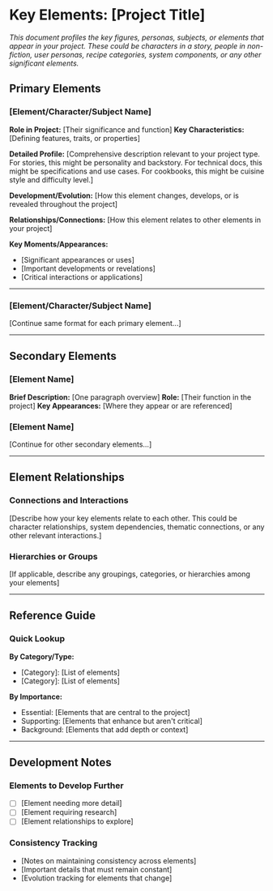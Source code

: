# Key Elements: [Project Title]

*This document profiles the key figures, personas, subjects, or elements that appear in your project. These could be characters in a story, people in non-fiction, user personas, recipe categories, system components, or any other significant elements.*

## Primary Elements

### [Element/Character/Subject Name]

**Role in Project:** [Their significance and function]
**Key Characteristics:** [Defining features, traits, or properties]

**Detailed Profile:**
[Comprehensive description relevant to your project type. For stories, this might be personality and backstory. For technical docs, this might be specifications and use cases. For cookbooks, this might be cuisine style and difficulty level.]

**Development/Evolution:**
[How this element changes, develops, or is revealed throughout the project]

**Relationships/Connections:**
[How this element relates to other elements in your project]

**Key Moments/Appearances:**
- [Significant appearances or uses]
- [Important developments or revelations]
- [Critical interactions or applications]

---

### [Element/Character/Subject Name]

[Continue same format for each primary element...]

---

## Secondary Elements

### [Element Name]
**Brief Description:** [One paragraph overview]
**Role:** [Their function in the project]
**Key Appearances:** [Where they appear or are referenced]

### [Element Name]
[Continue for other secondary elements...]

---

## Element Relationships

### Connections and Interactions
[Describe how your key elements relate to each other. This could be character relationships, system dependencies, thematic connections, or any other relevant interactions.]

### Hierarchies or Groups
[If applicable, describe any groupings, categories, or hierarchies among your elements]

---

## Reference Guide

### Quick Lookup
**By Category/Type:**
- [Category]: [List of elements]
- [Category]: [List of elements]

**By Importance:**
- Essential: [Elements that are central to the project]
- Supporting: [Elements that enhance but aren't critical]
- Background: [Elements that add depth or context]

---

## Development Notes

### Elements to Develop Further
- [ ] [Element needing more detail]
- [ ] [Element requiring research]
- [ ] [Element relationships to explore]

### Consistency Tracking
- [Notes on maintaining consistency across elements]
- [Important details that must remain constant]
- [Evolution tracking for elements that change] 